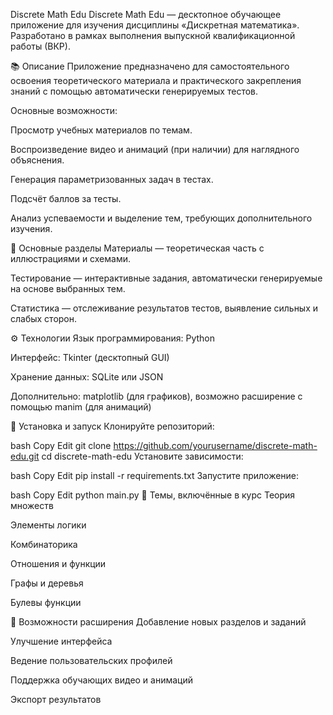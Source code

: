 Discrete Math Edu
Discrete Math Edu — десктопное обучающее приложение для изучения дисциплины «Дискретная математика». Разработано в рамках выполнения выпускной квалификационной работы (ВКР).

📚 Описание
Приложение предназначено для самостоятельного освоения теоретического материала и практического закрепления знаний с помощью автоматически генерируемых тестов.

Основные возможности:

Просмотр учебных материалов по темам.

Воспроизведение видео и анимаций (при наличии) для наглядного объяснения.

Генерация параметризованных задач в тестах.

Подсчёт баллов за тесты.

Анализ успеваемости и выделение тем, требующих дополнительного изучения.

🧩 Основные разделы
Материалы — теоретическая часть с иллюстрациями и схемами.

Тестирование — интерактивные задания, автоматически генерируемые на основе выбранных тем.

Статистика — отслеживание результатов тестов, выявление сильных и слабых сторон.

⚙️ Технологии
Язык программирования: Python

Интерфейс: Tkinter (десктопный GUI)

Хранение данных: SQLite или JSON

Дополнительно: matplotlib (для графиков), возможно расширение с помощью manim (для анимаций)

🚀 Установка и запуск
Клонируйте репозиторий:

bash
Copy
Edit
git clone https://github.com/yourusername/discrete-math-edu.git
cd discrete-math-edu
Установите зависимости:

bash
Copy
Edit
pip install -r requirements.txt
Запустите приложение:

bash
Copy
Edit
python main.py
🧠 Темы, включённые в курс
Теория множеств

Элементы логики

Комбинаторика

Отношения и функции

Графы и деревья

Булевы функции

🔧 Возможности расширения
Добавление новых разделов и заданий

Улучшение интерфейса

Ведение пользовательских профилей

Поддержка обучающих видео и анимаций

Экспорт результатов
